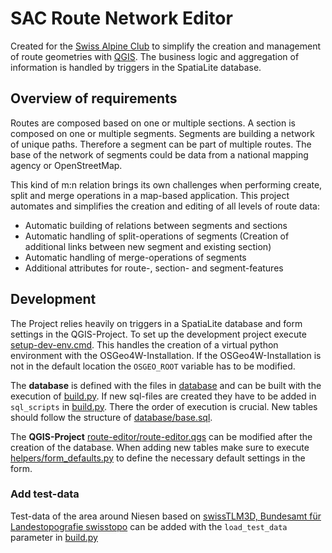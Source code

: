 # SAC Route Network Editor

Created for the [Swiss Alpine Club](https://www.sac-cas.ch) to simplify the creation and management of route geometries with [QGIS](https://qgis.org/). The business logic and aggregation of information is handled by triggers in the SpatiaLite database.

## Overview of requirements

Routes are composed based on one or multiple sections. A section is composed on one or multiple segments. Segments are building a network of unique paths. Therefore a segment can be part of multiple routes. The base of the network of segments could be data from a national mapping agency or OpenStreetMap.

This kind of m:n relation brings its own challenges when performing create, split and merge operations in a map-based application. This project automates and simplifies the creation and editing of all levels of route data:

- Automatic building of relations between segments and sections
- Automatic handling of split-operations of segments (Creation of additional links between new segment and existing section)
- Automatic handling of merge-operations of segments
- Additional attributes for route-, section- and segment-features

## Development

The Project relies heavily on triggers in a SpatiaLite database and form settings in the QGIS-Project. To set up the development project execute [setup-dev-env.cmd](setup-dev-env.cmd). This handles the creation of a virtual python environment with the OSGeo4W-Installation. If the OSGeo4W-Installation is not in the default location the `OSGEO_ROOT` variable has to be modified.

The **database** is defined with the files in [database](database) and can be built with the execution of [build.py](build.py). If new sql-files are created they have to be added in `sql_scripts` in [build.py](build.py). There the order of execution is crucial. New tables should follow the structure of [database/base.sql](database/base.sql).

The **QGIS-Project** [route-editor/route-editor.qgs](route-editor/route-editor.qgs) can be modified after the creation of the database. When adding new tables make sure to execute [helpers/form_defaults.py](helpers/form_defaults.py) to define the necessary default settings in the form.

### Add test-data

Test-data of the area around Niesen based on [swissTLM3D, Bundesamt für Landestopografie swisstopo](https://www.swisstopo.admin.ch/de/landschaftsmodell-swisstlm3d) can be added with the `load_test_data` parameter in [build.py](build.py)